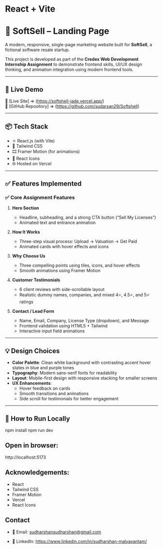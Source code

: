 # React + Vite

# 🚀 SoftSell – Landing Page

A modern, responsive, single-page marketing website built for **SoftSell**, a fictional software resale startup.

This project is developed as part of the **Credex Web Development Internship Assignment** to demonstrate frontend skills, UI/UX design thinking, and animation integration using modern frontend tools.

---

## 📸 Live Demo

🔗 [Live Site] => (https://softshell-jade.vercel.app/)  
📁 [GitHub Repository] => (https://github.com/sudarsan29/Softshell)

---

## 📦 Tech Stack

- ⚛️ React.js (with Vite)
- 🎨 Tailwind CSS
- 🎞️ Framer Motion (for animations)
- 🧠 React Icons
- 🌐 Hosted on Vercel

---

## ✅ Features Implemented

### ✅ Core Assignment Features

1. **Hero Section**
   - Headline, subheading, and a strong CTA button (“Sell My Licenses”)
   - Animated text and entrance animation

2. **How It Works**
   - Three-step visual process: Upload → Valuation → Get Paid
   - Animated cards with hover effects and icons

3. **Why Choose Us**
   - Three compelling points using tiles, icons, and hover effects
   - Smooth animations using Framer Motion

4. **Customer Testimonials**
   - 6 client reviews with side-scrollable layout
   - Realistic dummy names, companies, and mixed 4⭐, 4.5⭐, and 5⭐ ratings

5. **Contact / Lead Form**
   - Name, Email, Company, License Type (dropdown), and Message
   - Frontend validation using HTML5 + Tailwind
   - Interactive input field animations

---

## 💡 Design Choices

- **Color Palette**: Clean white background with contrasting accent hover states in blue and purple tones
- **Typography**: Modern sans-serif fonts for readability
- **Layout**: Mobile-first design with responsive stacking for smaller screens
- **UX Enhancements**:
  - Hover feedback on cards
  - Smooth transitions and animations
  - Side scroll for testimonials for better engagement

---

## 🧪 How to Run Locally

npm install
npm run dev

## Open in browser:

http://localhost:5173

## Acknowledgements:

* React
* Tailwind CSS
* Framer Motion
* Vercel
* React Icons

## Contact

* 📧 Email: sudharshansudharshan@gmail.com

* 💼 LinkedIn: https://www.linkedin.com/in/sudharshan-malyavantam/
